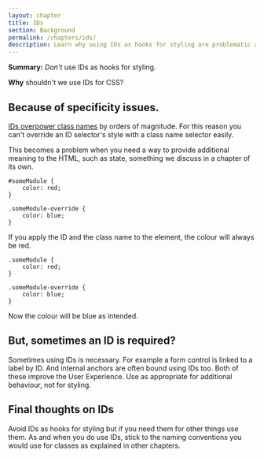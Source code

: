 ```yaml
---
layout: chapter
title: IDs
section: Background
permalink: /chapters/ids/
description: Learn why using IDs as hooks for styling are problematic and what you should do instead.
---
```


**Summary:** *Don't* use IDs as hooks for styling.

**Why** shouldn't we use IDs for CSS?

## Because of specificity issues.

[IDs overpower class names](http://www.w3.org/TR/css3-selectors/#specificity) by orders of magnitude. For this reason you can't override an ID selector's style with a class name selector easily.

This becomes a problem when you need a way to provide additional meaning to the HTML, such as state, something we discuss in a chapter of its own.

	#someModule {
	    color: red;
	}

	.someModule-override {
	    color: blue;
	}

If you apply the ID and the class name to the element, the colour will always be red.

	.someModule {
	    color: red;
	}

	.someModule-override {
	    color: blue;
	}

Now the colour will be blue as intended.

## But, sometimes an ID is required?

Sometimes using IDs is necessary. For example a form control is linked to a label by ID. And internal anchors are often bound using IDs too. Both of these improve the User Experience. Use as appropriate for additional behaviour, not for styling.

## Final thoughts on IDs

Avoid IDs as hooks for styling but if you need them for other things use them. As and when you do use IDs, stick to the naming conventions you would use for classes as explained in other chapters.